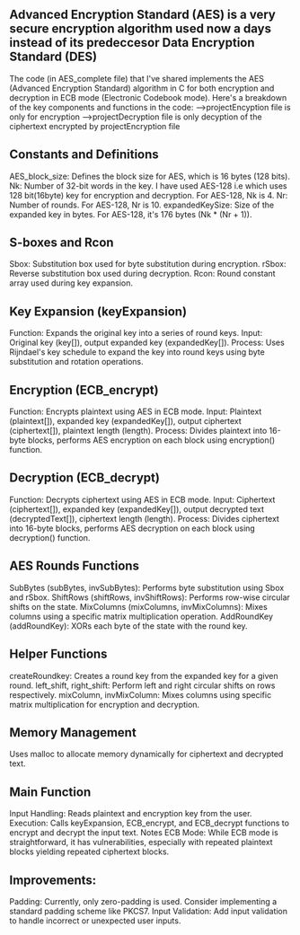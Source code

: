 Advanced Encryption Standard (AES) is a very secure encryption algorithm used now a days instead of its predeccesor Data Encryption Standard (DES)
-

The code (in AES_complete file) that I've shared implements the AES (Advanced Encryption Standard) algorithm in C for both encryption and decryption in ECB mode (Electronic Codebook mode). Here's a breakdown of the key components and functions in the code:
-->projectEncyption file is only for encryption
-->projectDecryption file is only decyption of the ciphertext encrypted by projectEncryption file 

Constants and Definitions
-------------------------
AES_block_size: Defines the block size for AES, which is 16 bytes (128 bits).
Nk: Number of 32-bit words in the key. I have used AES-128 i.e which uses 128 bit(16byte) key for encryption and decryption. For AES-128, Nk is 4.
Nr: Number of rounds. For AES-128, Nr is 10.
expandedKeySize: Size of the expanded key in bytes. For AES-128, it's 176 bytes (Nk * (Nr + 1)).

S-boxes and Rcon
----------------
Sbox: Substitution box used for byte substitution during encryption.
rSbox: Reverse substitution box used during decryption.
Rcon: Round constant array used during key expansion.

Key Expansion (keyExpansion)
----------------------------
Function: Expands the original key into a series of round keys.
Input: Original key (key[]), output expanded key (expandedKey[]).
Process: Uses Rijndael's key schedule to expand the key into round keys using byte substitution and rotation operations.

Encryption (ECB_encrypt)
------------------------
Function: Encrypts plaintext using AES in ECB mode.
Input: Plaintext (plaintext[]), expanded key (expandedKey[]), output ciphertext (ciphertext[]), plaintext length (length).
Process: Divides plaintext into 16-byte blocks, performs AES encryption on each block using encryption() function.

Decryption (ECB_decrypt)
------------------------
Function: Decrypts ciphertext using AES in ECB mode.
Input: Ciphertext (ciphertext[]), expanded key (expandedKey[]), output decrypted text (decryptedText[]), ciphertext length (length).
Process: Divides ciphertext into 16-byte blocks, performs AES decryption on each block using decryption() function.

AES Rounds Functions
--------------------
SubBytes (subBytes, invSubBytes): Performs byte substitution using Sbox and rSbox.
ShiftRows (shiftRows, invShiftRows): Performs row-wise circular shifts on the state.
MixColumns (mixColumns, invMixColumns): Mixes columns using a specific matrix multiplication operation.
AddRoundKey (addRoundKey): XORs each byte of the state with the round key.

Helper Functions
----------------
createRoundkey: Creates a round key from the expanded key for a given round.
left_shift, right_shift: Perform left and right circular shifts on rows respectively.
mixColumn, invMixColumn: Mixes columns using specific matrix multiplication for encryption and decryption.

Memory Management
-----------------
Uses malloc to allocate memory dynamically for ciphertext and decrypted text.

Main Function
-------------
Input Handling: Reads plaintext and encryption key from the user.
Execution: Calls keyExpansion, ECB_encrypt, and ECB_decrypt functions to encrypt and decrypt the input text.
Notes
ECB Mode: While ECB mode is straightforward, it has vulnerabilities, especially with repeated plaintext blocks yielding repeated ciphertext blocks.

  Improvements:
  ------------
Padding: Currently, only zero-padding is used. Consider implementing a standard padding scheme like PKCS7.
Input Validation: Add input validation to handle incorrect or unexpected user inputs.
